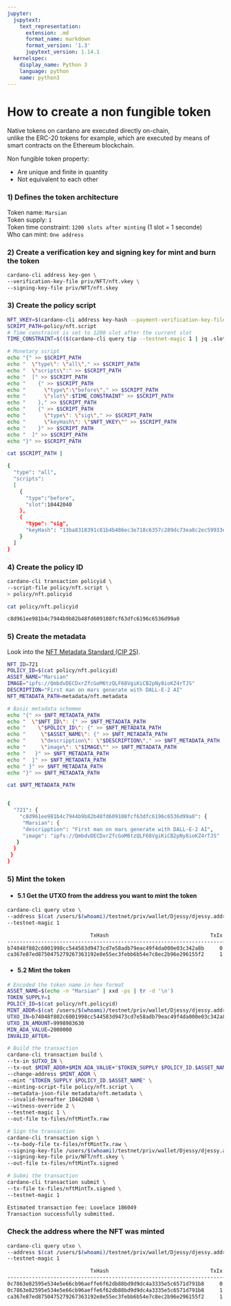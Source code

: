 ```yaml
---
jupyter:
  jupytext:
    text_representation:
      extension: .md
      format_name: markdown
      format_version: '1.3'
      jupytext_version: 1.14.1
  kernelspec:
    display_name: Python 3
    language: python
    name: python3
---
```


# How to create a non fungible token



Native tokens on cardano are executed directly on-chain,  
unlike the ERC-20 tokens for example, which are executed by means of smart contracts on the Ethereum blockchain.

Non fungible token property:  
  * Are unique and finite in quantity  
  * Not equivalent to each other  


### 1) Defines the token architecture


Token name: `Marsian`  
Token supply: `1`   
Token time constraint: `1200 slots after minting` (1 slot = 1 seconde)   
Who can mint: `One address`  


### 2) Create a verification key and signing key for mint and burn the token

```bash
cardano-cli address key-gen \
--verification-key-file priv/NFT/nft.vkey \
--signing-key-file priv/NFT/nft.skey
```

### 3) Create the policy script

```bash
NFT_VKEY=$(cardano-cli address key-hash --payment-verification-key-file priv/NFT/nft.vkey)
SCRIPT_PATH=policy/nft.script
# Time constraint is set to 1200 slot after the current slot 
TIME_CONSTRAINT=$(($(cardano-cli query tip --testnet-magic 1 | jq .slot) + 1200))

# Monetary script
echo "{" >> $SCRIPT_PATH
echo "  \"type\": \"all\"," >> $SCRIPT_PATH
echo "  \"scripts\":" >> $SCRIPT_PATH
echo "  [" >> $SCRIPT_PATH
echo "    {" >> $SCRIPT_PATH
echo "      \"type\":\"before\"," >> $SCRIPT_PATH
echo "      \"slot\":$TIME_CONSTRAINT" >> $SCRIPT_PATH
echo "    }," >> $SCRIPT_PATH
echo "    {" >> $SCRIPT_PATH
echo "      \"type\": \"sig\"," >> $SCRIPT_PATH
echo "      \"keyHash\": \"$NFT_VKEY\"" >> $SCRIPT_PATH
echo "    }" >> $SCRIPT_PATH
echo "  ]" >> $SCRIPT_PATH
echo "}" >> $SCRIPT_PATH

cat $SCRIPT_PATH | 
```

```bash
{
  "type": "all",
  "scripts":
  [
    {
      "type":"before",
      "slot":10442040
    },
    {
      "type": "sig",
      "keyHash": "13ba8318391c81b4b486ec3e718c6357c289dc73ea8c2ec59933e31d"
    }
  ]
}
```

### 4) Create the policy ID

```bash
cardano-cli transaction policyid \
--script-file policy/nft.script \
> policy/nft.policyid

cat policy/nft.policyid
```

```bash
c8d961ee981b4c7944b9b82b48fd609108fcf63dfc6196c6536d99a0
```

### 5) Create the metadata

Look into the [NFT Metadata Standard (CIP 25)](https://cips.cardano.org/cips/cip25/).

```bash
NFT_ID=721
POLICY_ID=$(cat policy/nft.policyid)
ASSET_NAME="Marsian"
IMAGE="ipfs://QmbdvDECDxrZfcGoM6tzQLF68VgiKiCB2pNy8ioKZ4rTJS"
DESCRIPTION="First man on mars generate with DALL-E-2 AI"
NFT_METADATA_PATH=metadata/nft.metadata

# Basic metadata schemme 
echo "{" >> $NFT_METADATA_PATH
echo "  \"$NFT_ID\": {" >> $NFT_METADATA_PATH
echo "    \"$POLICY_ID\": {" >> $NFT_METADATA_PATH
echo "     \"$ASSET_NAME\": {" >> $NFT_METADATA_PATH
echo "     \"descripption\": \"$DESCRIPTION\"," >> $NFT_METADATA_PATH
echo "     \"image\": \"$IMAGE\"" >> $NFT_METADATA_PATH
echo "   }" >> $NFT_METADATA_PATH
echo "  }" >> $NFT_METADATA_PATH
echo " }" >> $NFT_METADATA_PATH
echo "}" >> $NFT_METADATA_PATH

cat $NFT_METADATA_PATH
```

```bash

{
  "721": {
    "c8d961ee981b4c7944b9b82b48fd609108fcf63dfc6196c6536d99a0": {
     "Marsian": {
     "descripption": "First man on mars generate with DALL-E-2 AI",
     "image": "ipfs://QmbdvDECDxrZfcGoM6tzQLF68VgiKiCB2pNy8ioKZ4rTJS"
   }
  }
 }
}
```

### 5) Mint the token


  * #### 5.1 Get the UTXO from the address you want to mint the token 

```bash
cardano-cli query utxo \
--address $(cat /users/$(whoami)/testnet/priv/wallet/Djessy/djessy.addr) \
--testnet-magic 1 
```

```bash
                           TxHash                                 TxIx        Amount
--------------------------------------------------------------------------------------
b74048f802c6001998cc544583d9473cd7e58adb79eac49f4da000e03c342a8b     0        9998983630 lovelace + TxOutDatumNone
ca367e87ed8750475279267363192e8e55ec3febb6b54e7c8ec2b96e296155f2     1        2000000 lovelace + 50000000 4fd78aae5e7643885c5f0c63d26641e2e05870d8544af7c6c239ff46.4d415253 + TxOutDatumNone
```

  * #### 5.2 Mint the token 

```bash
# Encoded the token name in hex format
ASSET_NAME=$(echo -n "Marsian" | xxd -ps | tr -d '\n')
TOKEN_SUPPLY=1
POLICY_ID=$(cat policy/nft.policyid)
MINT_ADDR=$(cat /users/$(whoami)/testnet/priv/wallet/Djessy/djessy.addr)
UTXO_IN=b74048f802c6001998cc544583d9473cd7e58adb79eac49f4da000e03c342a8b#0
UTXO_IN_AMOUNT=9998983630
MIN_ADA_VALUE=2000000
INVALID_AFTER=

# Build the transaction 
cardano-cli transaction build \
--tx-in $UTXO_IN \
--tx-out $MINT_ADDR+$MIN_ADA_VALUE+"$TOKEN_SUPPLY $POLICY_ID.$ASSET_NAME" \
--change-address $MINT_ADDR \
--mint "$TOKEN_SUPPLY $POLICY_ID.$ASSET_NAME" \
--minting-script-file policy/nft.script \
--metadata-json-file metadata/nft.metadata \
--invalid-hereafter 10442040 \
--witness-override 2 \
--testnet-magic 1 \
--out-file tx-files/nftMintTx.raw

# Sign the transaction
cardano-cli transaction sign \
--tx-body-file tx-files/nftMintTx.raw \
--signing-key-file /users/$(whoami)/testnet/priv/wallet/Djessy/djessy.addr.skey \
--signing-key-file priv/NFT/nft.skey \
--out-file tx-files/nftMintTx.signed

# Submi the transaction
cardano-cli transaction submit \
--tx-file tx-files/nftMintTx.signed \
--testnet-magic 1
```

```bash
Estimated transaction fee: Lovelace 186049
Transaction successfully submitted.
```

### Check the address where the NFT was minted 

```bash
cardano-cli query utxo \
--address $(cat /users/$(whoami)/testnet/priv/wallet/Djessy/djessy.addr) \
--testnet-magic 1 
```

```bash
                           TxHash                                 TxIx        Amount
--------------------------------------------------------------------------------------
0c7863e82595e534e5e66cb96aeffe6f62db88bd9d9dc4a3335e5c6571d791b8     0        9996797581 lovelace + TxOutDatumNone
0c7863e82595e534e5e66cb96aeffe6f62db88bd9d9dc4a3335e5c6571d791b8     1        2000000 lovelace + 1 c8d961ee981b4c7944b9b82b48fd609108fcf63dfc6196c6536d99a0.4d61727369616e + TxOutDatumNone
ca367e87ed8750475279267363192e8e55ec3febb6b54e7c8ec2b96e296155f2     1        2000000 lovelace + 50000000 4fd78aae5e7643885c5f0c63d26641e2e05870d8544af7c6c239ff46.4d415253 + TxOutDatumNone
```
